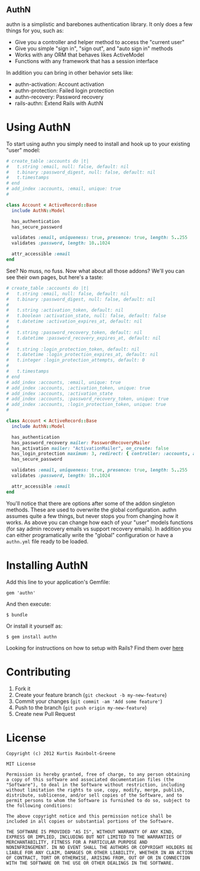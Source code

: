 AuthN
-----

authn is a simplistic and barebones authentication library.
It only does a few things for you, such as:

  * Give you a controller and helper method to access the "current user"
  * Give you simple "sign in", "sign out", and "auto sign in" methods
  * Works with any ORM that behaves likes ActiveModel
  * Functions with any framework that has a session interface

In addition you can bring in other behavior sets like:

  * authn-activation: Account activation
  * authn-protection: Failed login protection
  * authn-recovery: Password recovery
  * rails-authn: Extend Rails with AuthN

Using AuthN
===========

To start using authn you simply need to install and hook up to your existing "user" model:

``` ruby
# create_table :accounts do |t|
#   t.string :email, null: false, default: nil
#   t.binary :password_digest, null: false, default: nil
#   t.timestamps
# end
# add_index :accounts, :email, unique: true
#

class Account < ActiveRecord::Base
  include AuthN::Model

  has_authentication
  has_secure_password

  validates :email, uniqueness: true, presence: true, length: 5..255
  validates :password, length: 10..1024

  attr_accessible :email
end
```

See?
No muss, no fuss.
Now what about all those addons?
We'll you can see their own pages, but here's a taste:

``` ruby
# create_table :accounts do |t|
#   t.string :email, null: false, default: nil
#   t.binary :password_digest, null: false, default: nil
#
#   t.string :activation_token, default: nil
#   t.boolean :activation_state, null: false, default: false
#   t.datetime :activation_expires_at, default: nil
#
#   t.string :password_recovery_token, default: nil
#   t.datetime :password_recovery_expires_at, default: nil
#
#   t.string :login_protection_token, default: nil
#   t.datetime :login_protection_expires_at, default: nil
#   t.integer :login_protection_attempts, default: 0
#
#   t.timestamps
# end
# add_index :accounts, :email, unique: true
# add_index :accounts, :activation_token, unique: true
# add_index :accounts, :activation_state
# add_index :accounts, :password_recovery_token, unique: true
# add_index :accounts, :login_protection_token, unique: true
#

class Account < ActiveRecord::Base
  include AuthN::Model

  has_authentication
  has_password_recovery mailer: PasswordRecoveryMailer
  has_activation mailer: "ActivationMailer", on_create: false
  has_login_protection maximum: 3, redirect: { controller: :accounts, action: :maximum_login_failure }
  has_secure_password

  validates :email, uniqueness: true, presence: true, length: 5..255
  validates :password, length: 10..1024

  attr_accessible :email
end
```

You'll notice that there are options after some of the addon singleton methods.
These are used to overwrite the global configuration.
authn assumes quite a few things, but never stops you from changing how it works.
As above you can change how each of your "user" models functions (for say admin recovery emails vs support recovery emails).
In addition you can either programatically write the "global" configuration or have a `authn.yml` file ready to be loaded.

Installing AuthN
================

Add this line to your application's Gemfile:

    gem 'authn'

And then execute:

    $ bundle

Or install it yourself as:

    $ gem install authn

Looking for instructions on how to setup with Rails?
Find them over [here](https://github.com/krainboltgreene/rails-authn)


Contributing
============

  1. Fork it
  2. Create your feature branch (`git checkout -b my-new-feature`)
  3. Commit your changes (`git commit -am 'Add some feature'`)
  4. Push to the branch (`git push origin my-new-feature`)
  5. Create new Pull Request

License
=======

    Copyright (c) 2012 Kurtis Rainbolt-Greene

    MIT License

    Permission is hereby granted, free of charge, to any person obtaining
    a copy of this software and associated documentation files (the
    "Software"), to deal in the Software without restriction, including
    without limitation the rights to use, copy, modify, merge, publish,
    distribute, sublicense, and/or sell copies of the Software, and to
    permit persons to whom the Software is furnished to do so, subject to
    the following conditions:

    The above copyright notice and this permission notice shall be
    included in all copies or substantial portions of the Software.

    THE SOFTWARE IS PROVIDED "AS IS", WITHOUT WARRANTY OF ANY KIND,
    EXPRESS OR IMPLIED, INCLUDING BUT NOT LIMITED TO THE WARRANTIES OF
    MERCHANTABILITY, FITNESS FOR A PARTICULAR PURPOSE AND
    NONINFRINGEMENT. IN NO EVENT SHALL THE AUTHORS OR COPYRIGHT HOLDERS BE
    LIABLE FOR ANY CLAIM, DAMAGES OR OTHER LIABILITY, WHETHER IN AN ACTION
    OF CONTRACT, TORT OR OTHERWISE, ARISING FROM, OUT OF OR IN CONNECTION
    WITH THE SOFTWARE OR THE USE OR OTHER DEALINGS IN THE SOFTWARE.
